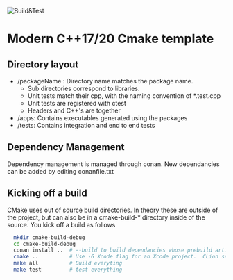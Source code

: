 ![Build&Test](https://github.com/atif1996/moderncpp/workflows/Build&Test/badge.svg)

Modern C++17/20 Cmake template
==============================

Directory layout
----------------
* /packageName : Directory name matches the package name.  
    * Sub directories correspond to libraries.  
    * Unit tests match their cpp, with the naming convention of *.test.cpp
    * Unit tests are registered with ctest
    * Headers and C++'s are together
* /apps: Contains executables generated using the packages
* /tests: Contains integration and end to end tests

Dependency Management
---------------------
Dependency management is managed through conan.  New dependancies can be added by editing conanfile.txt

Kicking off a build
-------------------
CMake uses out of source build directories.  In theory these are outside of the project, but 
can also be in a cmake-build-* directory inside of the source.  You kick off a build as follows
```bash
  mkdir cmake-build-debug
  cd cmake-build-debug
  conan install ..  # --build to build dependancies whose prebuild artifacts aren't available
  cmake ..          # Use -G Xcode flag for an Xcode project.  CLion seems to use the makefile 
  make all          # Build everyting
  make test         # test everything
  
```
